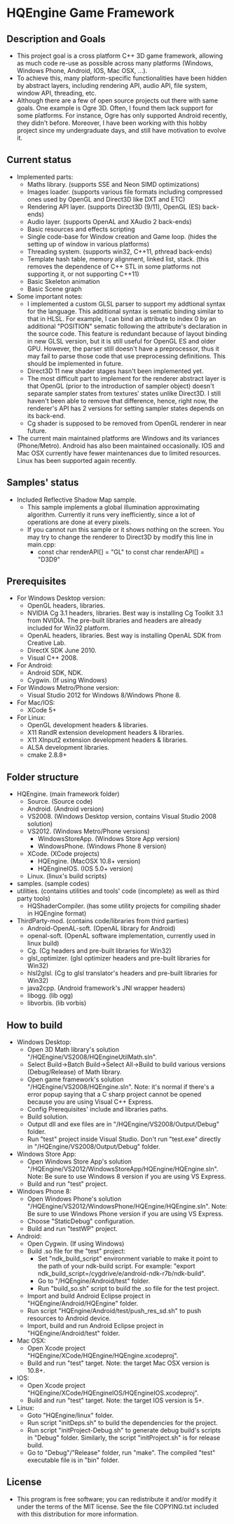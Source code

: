 HQEngine Game Framework
========
Description and Goals
----------------------------
- This project goal is a cross platform C++ 3D game framework, allowing as much code re-use as possible across many platforms (Windows, Windows Phone, Android, IOS, Mac OSX, ...).
- To achieve this, many platform-specific functionalities have been hidden by abstract layers, including rendering API, audio API, file system, window API, threading, etc.
- Although there are a few of open source projects out there with same goals. One example is Ogre 3D. Often, I found them lack support for some platforms. For instance, Ogre has only supported Android recently, they didn't before. Moreover, I have been working with this hobby project since my undergraduate days, and still have motivation to evolve it.

Current status
----------------------------
- Implemented parts:
	* Maths library. (supports SSE and Neon SIMD optimizations)
	* Images loader. (supports various file formats including compressed ones used by OpenGL and Direct3D like DXT and ETC)
	* Rendering API layer. (supports Direct3D (9/11), OpenGL (ES) back-ends)
	* Audio layer. (supports OpenAL and XAudio 2 back-ends)
	* Basic resources and effects scripting
	* Single code-base for Window creation and Game loop. (hides the setting up of window in various platforms)
	* Threading system. (supports win32, C++11, pthread back-ends)
	* Template hash table, memory alignment, linked list, stack.  (this removes the dependence of C++ STL in some platforms not supporting it, or not supporting C++11)
	* Basic Skeleton animation
	* Basic Scene graph
- Some important notes:
	* I implemented a custom GLSL parser to support my addtional syntax for the language. This additional syntax is sematic binding similar to that in HLSL. For example, I can bind an attribute to index 0 by an additional "POSITION"
sematic following the attribute's declaration in the source code. This feature is redundant because of layout binding in new GLSL version, but it is still useful for OpenGL ES and older GPU. However, the parser still doesn't have a preprocessor, thus it may fail to parse those code that use preprocessing definitions. This should be implemented in future.
	* Direct3D 11 new shader stages hasn't been implemented yet.
	* The most difficult part to implement for the renderer abstract layer is that OpenGL (prior to the introduction of sampler object) doesn't separate sampler states from textures' states unlike Direct3D. I still haven't been able to remove that difference, hence, right now, the renderer's API has 2 versions for setting sampler states depends on its back-end. 
	* Cg shader is supposed to be removed from OpenGL renderer in near future.
- The current main maintained platforms are Windows and its variances (Phone/Metro). Android has also been maintained occasionally. IOS and Mac OSX currently have fewer maintenances due to limited resources. Linux has been supported again recently.
	
Samples' status
----------------------------
- Included Reflective Shadow Map sample. 
	* This sample implements a global illumination approximating algorithm. Currently it runs very inefficiently, since a lot of operations are done at every pixels. 
	* If you cannot run this sample or it shows nothing on the screen. You may try to change the renderer to Direct3D by modify this line in main.cpp:
		* const char renderAPI[] = "GL" to const char renderAPI[] = "D3D9"

Prerequisites
----------------------------
- For Windows Desktop version:
	* OpenGL headers, libraries. 
	* NVIDIA Cg 3.1 headers, libraries. Best way is installing Cg Toolkit 3.1 from NVIDIA. The pre-built libraries and headers are already included for Win32 platform.
	* OpenAL headers, libraries. Best way is installing OpenAL SDK from Creative Lab. 
	* DirectX SDK June 2010. 
	* Visual C++ 2008. 
- For Android:
	* Android SDK, NDK. 
	* Cygwin. (If using Windows)
- For Windows Metro/Phone version:
	* Visual Studio 2012 for Windows 8/Windows Phone 8. 
- For Mac/IOS:
	* XCode 5+
- For Linux:
	* OpenGL development headers & libraries.
	* X11 RandR extension development headers & libraries.
	* X11 XInput2 extension development headers & libraries.
	* ALSA development libraries.
	* cmake 2.8.8+
 
Folder structure
----------------------------
- HQEngine. (main framework folder)
	* Source. (Source code)
	* Android. (Android version)
	* VS2008. (Windows Desktop version, contains Visual Studio 2008 solution)
	* VS2012. (Windows Metro/Phone versions)
		* WindowsStoreApp. (Windows Store App version)
		* WindowsPhone. (Windows Phone 8 version)
	* XCode. (XCode projects)
		* HQEngine. (MacOSX 10.8+ version)
		* HQEngineIOS. (IOS 5.0+ version)
	* Linux. (linux's build scripts)
- samples. (sample codes)
- utilities. (contains utilities and tools' code (incomplete) as well as third party tools)
	* HQShaderCompiler. (has some utility projects for compiling shader in HQEngine format)
- ThirdParty-mod. (contains code/libraries from third parties)
	* Android-OpenAL-soft. (OpenAL library for Android)
	* openal-soft. (OpenAL software implementation, currently used in linux build)
	* Cg. (Cg headers and pre-built libraries for Win32)
	* glsl_optimizer. (glsl optimizer headers and pre-built libraries for Win32)
	* hlsl2glsl.	(Cg to glsl translator's headers and pre-built libraries for Win32)
	* java2cpp. (Android framework's JNI wrapper headers)
	* libogg. (lib ogg)
	* libvorbis. (lib vorbis)

How to build
----------------------------
- Windows Desktop:
	* Open 3D Math library's solution "/HQEngine/VS2008/HQEngineUtilMath.sln".
	* Select Build->Batch Build->Select All->Build to build various versions (Debug/Release) of Math library.
	* Open game framework's solution "/HQEngine/VS2008/HQEngine.sln". 
	Note: it's normal if there's a error popup saying that a C sharp project cannot be opened because you are using Visual C++ Express.
	* Config Prerequisites' include and libraries paths. 
	* Build solution.
	* Output dll and exe files are in "/HQEngine/VS2008/Output/Debug" folder. 
	* Run "test" project inside Visual Studio. Don't run "test.exe" directly in "/HQEngine/VS2008/Output/Debug" folder.
- Windows Store App:
	* Open Windows Store App's solution "/HQEngine/VS2012/WindowsStoreApp/HQEngine/HQEngine.sln". 
	Note: Be sure to use Windows 8 version if you are using VS Express.
	* Build and run "test" project.
- Windows Phone 8:
	* Open Windows Phone's solution "/HQEngine/VS2012/WindowsPhone/HQEngine/HQEngine.sln". 
	Note: Be sure to use Windows Phone version if you are using VS Express.
	* Choose "StaticDebug" configuration.
	* Build and run "testWP" project.
- Android:
	* Open Cygwin. (If using Windows)
	* Build .so file for the "test" project:
		* Set "ndk_build_script" environment variable to make it point to the path of your ndk-build script. 
		For example: "export ndk_build_script=/cygdrive/e/android-ndk-r7b/ndk-build".
		* Go to "/HQEngine/Android/test" folder.
		* Run "build_so.sh" script to build the .so file for the test project.
	* Import and build Android Eclipse project in "HQEngine/Android/HQEngine" folder.
	* Run script "HQEngine/Android/test/push_res_sd.sh" to push resources to Android device.
	* Import, build and run Android Eclipse project in "HQEngine/Android/test" folder.
- Mac OSX:
	* Open Xcode project "HQEngine/XCode/HQEngine/HQEngine.xcodeproj".
	* Build and run "test" target. Note: the target Mac OSX version is 10.8+.
- IOS:
	* Open Xcode project "HQEngine/XCode/HQEngineIOS/HQEngineIOS.xcodeproj".
	* Build and run "test" target. Note: the target IOS version is 5+.
- Linux:
	* Goto "HQEngine/linux" folder.
	* Run script "initDeps.sh" to build the dependencies for the project.
	* Run script "initProject-Debug.sh" to generate debug build's scripts in "Debug" folder. Similarly, the script "initProject.sh" is for release build.
	* Go to "Debug"/"Release" folder, run "make". The compiled "test" executable file is in "bin" folder. 
	
License
---------------------------
- This program is free software; you can redistribute it and/or
modify it under the terms of the MIT license.  See the file
COPYING.txt included with this distribution for more information.
	
	
